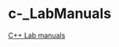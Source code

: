 # c-_LabManuals
[C++ Lab manuals](https://docs.google.com/document/d/1HBNic1d_19UNjittRkrjqpu60dNvhbDK/edit?usp=sharing&ouid=107529340336017126945&rtpof=true&sd=true)
